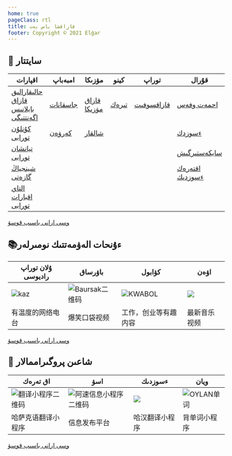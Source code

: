 ```yaml
---
home: true
pageClass: rtl
title: قازاقشا باس بەت
footer: Copyright © 2021 Elǵar
---
```


<InputSearch/>

## 📄 سايتتار 

| اقپارات                                                           | امبەباپ                               | مۋزىكا                               | كينو                          | توراپ                                     | قۇرال                                                        | باسقا                                  |
|-------------------------------------------------------------------|---------------------------------------|--------------------------------------|-------------------------------|-------------------------------------------|--------------------------------------------------------------|----------------------------------------|
| [حالىقارالىق قازاق بايلانىس اگەنتتىگى ](https://www.inform.kz/ar) | [جاسقانات ](https://www.jaskanat.com) | [قازاق مۋزىكا ](http://kazamuza.net) | [تىرەك](http://www.terek.cn/) | [قازاقسوفىت](https://www.kazakhsoft.com/) | [احمەت وفەس](http://download.ahmetoffice.com/)               | [تۋمالاس ](https://tumalas.kz/mobi/#/) |
| [كۇنلۇن تورابى](http://kazak.xjkunlun.gov.cn/)                    | [كەرۋەن ](https://home.kerwen.com/)   | [شالقار ](http://xalhar.net)         |                               |                                           | [ءسوزدك ](https://www.sozdik.net/)                           |                                        |
| [تيانشان تورابى ](http://kazakh.ts.cn/)                           |                                       |                                      |                               |                                           | [سايكەستىرگىش ](https://www.qazlatyn.kz/tote/converter/text) |                                        |
| [شينجياڭ گازەتى ](http://kazakh.xjdaily.com/)                     |                                       |                                      |                               |                                           | [اقتەرەك ءسوزدىك ](http://akterek.com/)                      |                                        |
| [التاي اقبارات تورابى ](http://kazakh.altxw.com/)                 |                                       |                                      |                               |                                           |                                                              |                                        |

[وسى ارانى باسىپ قوسۋ ](https://support.qq.com/products/369710)

## 📚ءۇنحات الەۋمەتتىك نومىرلەر

| ۇلان توراپ  راديوسى  | باۋرساق                        | كۋابول                 | اۋەن           |
|-------------------|--------------------------------|------------------------|----------------|
| ![kaz](/wlan.png) | ![Baursak二维码](/baursak.png) | ![KWABOL](/kwabol.png) | ![](/auen.png) |
| 有温度的网络电台  | 爆笑口袋视频                   | 工作，创业等有趣内容   | 最新音乐视频   |

 [وسى ارانى باسىپ قوسۋ](https://support.qq.com/products/369710)

## 📱 شاعىن پروگىراممالار 

| اق تەرەك                          | اسۋ                               | ءسوزدىك          | ويان                     |
|-----------------------------------|-----------------------------------|------------------|--------------------------|
| ![翻译小程序二维码](/ahterek.png) | ![阿速信息小程序二维码](/asu.png) | ![](/minhan.png) | ![OYLAN单词](/oylan.png) |
| 哈萨克语翻译小程序                | 信息发布平台                      | 哈汉翻译小程序   | 背单词小程序             |

[وسى ارانى باسىپ قوسۋ ](https://support.qq.com/products/369710)